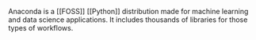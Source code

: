 Anaconda is a [[FOSS]] [[Python]] distribution made for machine learning and data science applications. It includes thousands of libraries for those types of workflows. 